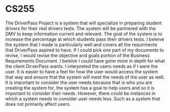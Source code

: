 # CS255
  The DriverPass Project is a system that will specialize in preparing student drivers for their real drivers tests. The system will be partnered with the DMV to keep information current and relevant. The goal of the system is to increase the percentage at which students pass their drivers tests. I beleive the system that I made is particularly well and covers all the requirments that DriverPass aspired to have. If I could pick one part of my documents to revise, I would revise the objective and goals portion of the Business Requirements Document. I beleive I could have gone more in depth for what the client DirverPass wants. 
  I interpreted the users needs as if I were the user. It is easier to have a feel for how the user would access the system that way and ensure that the system will meet the needs of the user as well. It is important to consider the user needs because that is who you are creating the system for, the system has a goal to help users and so it is important to consider their needs. However, there could be instances in which a system needs to consider user needs less. Such as a system that does not primarily affect users. 

